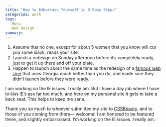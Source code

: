 ```yaml
---
title: "How to Embarrass Yourself in 3 Easy Steps"
categories: work
tags:
  -Meta
  -Web Design
summary: 
---
```

<ol>
<li>Assume that no one, except for about 5 women that you know will cut you some slack, reads your site.</li>
<li>Launch a redesign on Sunday afternoon before it&#8217;s completely ready, just to get it up there and off your plate.</li>
<li>Happen to launch about the same time as the redesign of a <a href="http://alistapart.com">famous web zine</a> that uses Georgia much better than you do, and made sure they didn&#8217;t launch before they were ready.</li>
</ol>

<p>I am working on the IE issues.  I really am.  But I have a day job where I have to kiss IE&#8217;s ass far too much, and here on my personal site it gets to take a back seat.  This helps to keep me sane.  </p>

<p>Thank you so much to whoever submitted my site to <a href="http://cssbeauty.com"><span class="caps">CSSB</span>eauty</a>, and to those of you coming from there&#8212; welcome!  I am honored to be featured there, and slightly embarrassed.  I&#8217;m working on the IE issues.  I really am.</p>

